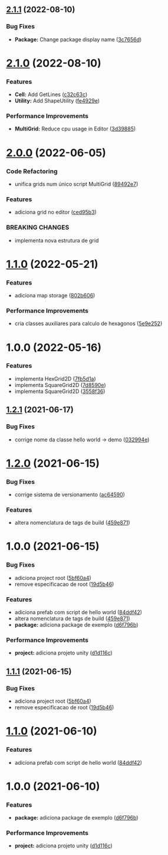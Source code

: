 ## [2.1.1](https://github.com/homy-game-studio/hgs-unity-grid/compare/v2.1.0...v2.1.1) (2022-08-10)


### Bug Fixes

* **Package:** Change package display name ([3c7656d](https://github.com/homy-game-studio/hgs-unity-grid/commit/3c7656d8160379185da1cab8e9afb8981ddcc967))

# [2.1.0](https://github.com/homy-game-studio/hgs-unity-grid/compare/v2.0.0...v2.1.0) (2022-08-10)


### Features

* **Cell:** Add GetLines ([c32c63c](https://github.com/homy-game-studio/hgs-unity-grid/commit/c32c63c21b5fc42fa9b7b878fca078e9d5f3782c))
* **Utility:** Add ShapeUtility ([fe4929e](https://github.com/homy-game-studio/hgs-unity-grid/commit/fe4929e43af8efbdede3074180823884c07d5b57))


### Performance Improvements

* **MultiGrid:** Reduce cpu usage in Editor ([3d39885](https://github.com/homy-game-studio/hgs-unity-grid/commit/3d3988596eb7c1367727fb69aecaeb31fee2e8a3))

# [2.0.0](https://github.com/homy-game-studio/hgs-unity-grid/compare/v1.1.0...v2.0.0) (2022-06-05)


### Code Refactoring

* unifica grids num único script MultiGrid ([89492e7](https://github.com/homy-game-studio/hgs-unity-grid/commit/89492e7c6adb928e1abe8d3fbfea42476b4de99d))


### Features

* adiciona grid no editor ([ced95b3](https://github.com/homy-game-studio/hgs-unity-grid/commit/ced95b303baf0176db796d1932a10043bcaacb51))


### BREAKING CHANGES

* implementa nova estrutura de grid

# [1.1.0](https://github.com/homy-game-studio/hgs-unity-grid/compare/v1.0.0...v1.1.0) (2022-05-21)


### Features

* adiciona map storage ([802b606](https://github.com/homy-game-studio/hgs-unity-grid/commit/802b606d69ba275eb683bd44c23be07643da579e))


### Performance Improvements

* cria classes auxiliares para  calculo de hexagonos ([5e9e252](https://github.com/homy-game-studio/hgs-unity-grid/commit/5e9e2529fdbab7575e0337105b631aa34f4a7063))

# 1.0.0 (2022-05-16)


### Features

* implementa HexGrid2D ([7fb5d1a](https://github.com/homy-game-studio/hgs-unity-grid/commit/7fb5d1a8889aba5c4c771e9571aa0c586e1a3ebf))
* implementa SquareGrid2D ([7d8590e](https://github.com/homy-game-studio/hgs-unity-grid/commit/7d8590ea0d2638a6b13367053f630bacefe3fd1d))
* implementa SquareGrid2D ([3558f36](https://github.com/homy-game-studio/hgs-unity-grid/commit/3558f36ff84af525fca37c86e28f1bf3a15e18bc))

## [1.2.1](https://github.com/homy-game-studio/hgs-upm-template/compare/v1.2.0...v1.2.1) (2021-06-17)


### Bug Fixes

* corrige nome da classe hello world -> demo ([032994e](https://github.com/homy-game-studio/hgs-upm-template/commit/032994ea866beb06e6fea366770bea5b43808825))

# [1.2.0](https://github.com/homy-game-studio/hgs-upm-template/compare/v1.1.1...v1.2.0) (2021-06-15)


### Bug Fixes

* corrige sistema de versionamento ([ac64590](https://github.com/homy-game-studio/hgs-upm-template/commit/ac64590f9b7a3bd0b949798140efc6a38939cdbb))


### Features

* altera nomenclatura de tags de build ([459e871](https://github.com/homy-game-studio/hgs-upm-template/commit/459e871015873bfc41cdfaebfd21ba1c04ea354c))

# 1.0.0 (2021-06-15)


### Bug Fixes

* adiciona project root ([5bf60a4](https://github.com/homy-game-studio/hgs-upm-template/commit/5bf60a4a5cf98fb5eb787d85b6e68e367e8fb128))
* remove especificacao de root ([19d5b46](https://github.com/homy-game-studio/hgs-upm-template/commit/19d5b46d635880a9eda55eed4c64e38923567f8d))


### Features

* adiciona prefab com script de hello world ([84ddf42](https://github.com/homy-game-studio/hgs-upm-template/commit/84ddf42b270144ba65757ad2a690c0909a55c4fa))
* altera nomenclatura de tags de build ([459e871](https://github.com/homy-game-studio/hgs-upm-template/commit/459e871015873bfc41cdfaebfd21ba1c04ea354c))
* **package:** adiciona package de exemplo ([d6f796b](https://github.com/homy-game-studio/hgs-upm-template/commit/d6f796b1e58f231000625219de35bb49e929515b))


### Performance Improvements

* **project:** adiciona projeto unity ([d1d116c](https://github.com/homy-game-studio/hgs-upm-template/commit/d1d116cd069b3b87b277b5bf1785a1bff755e445))

## [1.1.1](https://github.com/homy-game-studio/hgs-upm-template/compare/v1.1.0...v1.1.1) (2021-06-15)


### Bug Fixes

* adiciona project root ([5bf60a4](https://github.com/homy-game-studio/hgs-upm-template/commit/5bf60a4a5cf98fb5eb787d85b6e68e367e8fb128))
* remove especificacao de root ([19d5b46](https://github.com/homy-game-studio/hgs-upm-template/commit/19d5b46d635880a9eda55eed4c64e38923567f8d))

# [1.1.0](https://github.com/homy-game-studio/hgs-upm-template/compare/v1.0.0...v1.1.0) (2021-06-10)


### Features

* adiciona prefab com script de hello world ([84ddf42](https://github.com/homy-game-studio/hgs-upm-template/commit/84ddf42b270144ba65757ad2a690c0909a55c4fa))

# 1.0.0 (2021-06-10)


### Features

* **package:** adiciona package de exemplo ([d6f796b](https://github.com/homy-game-studio/hgs-upm-template/commit/d6f796b1e58f231000625219de35bb49e929515b))


### Performance Improvements

* **project:** adiciona projeto unity ([d1d116c](https://github.com/homy-game-studio/hgs-upm-template/commit/d1d116cd069b3b87b277b5bf1785a1bff755e445))
